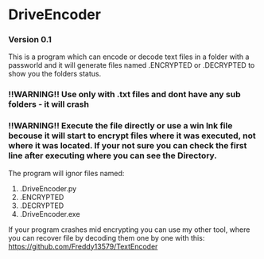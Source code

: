 # DriveEncoder
### Version 0.1

This is a program which can encode or decode text files in a folder with a passworld and it will generate files named .ENCRYPTED or .DECRYPTED to show you the folders status.

### !!WARNING!! Use only with .txt files and dont have any sub folders - it will crash
### !!WARNING!! Execute the file directly or use a win lnk file becouse it will start to encrypt files where it was executed, not where it was located. If your not sure you can check the first line after executing where you can see the Directory.

The program will ignor files named: 
1. .DriveEncoder.py
2. .ENCRYPTED
3. .DECRYPTED
4. .DriveEncoder.exe

If your program crashes mid encrypting you can use my other tool, where you can recover file by decoding them one by one with this: https://github.com/Freddy13579/TextEncoder
